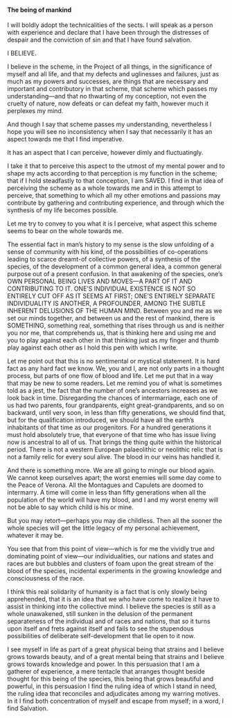 #### The being of mankind

I will boldly adopt the technicalities of the sects. I will speak as a
person with experience and declare that I have been through the
distresses of despair and the conviction of sin and that I have found
salvation.

I BELIEVE.

I believe in the scheme, in the Project of all things, in the
significance of myself and all life, and that my defects and uglinesses
and failures, just as much as my powers and successes, are things that
are necessary and important and contributory in that scheme, that scheme
which passes my understanding—and that no thwarting of my conception,
not even the cruelty of nature, now defeats or can defeat my faith,
however much it perplexes my mind.

And though I say that scheme passes my understanding, nevertheless I
hope you will see no inconsistency when I say that necessarily it has an
aspect towards me that I find imperative.

It has an aspect that I can perceive, however dimly and fluctuatingly.

I take it that to perceive this aspect to the utmost of my mental power
and to shape my acts according to that perception is my function in the
scheme; that if I hold steadfastly to that conception, I am SAVED. I
find in that idea of perceiving the scheme as a whole towards me and in
this attempt to perceive, that something to which all my other emotions
and passions may contribute by gathering and contributing experience,
and through which the synthesis of my life becomes possible.

Let me try to convey to you what it is I perceive, what aspect this
scheme seems to bear on the whole towards me.

The essential fact in man’s history to my sense is the slow unfolding of
a sense of community with his kind, of the possibilities of
co-operations leading to scarce dreamt-of collective powers, of a
synthesis of the species, of the development of a common general idea, a
common general purpose out of a present confusion. In that awakening of
the species, one’s OWN PERSONAL BEING LIVES AND MOVES—A PART OF IT AND
CONTRIBUTING TO IT. ONE’S INDIVIDUAL EXISTENCE IS NOT SO ENTIRELY CUT
OFF AS IT SEEMS AT FIRST; ONE’S ENTIRELY SEPARATE INDIVIDUALITY IS
ANOTHER, A PROFOUNDER, AMONG THE SUBTLE INHERENT DELUSIONS OF THE HUMAN
MIND. Between you and me as we set our minds together, and between us
and the rest of mankind, there is SOMETHING, something real, something
that rises through us and is neither you nor me, that comprehends us,
that is thinking here and using me and you to play against each other in
that thinking just as my finger and thumb play against each other as I
hold this pen with which I write.

Let me point out that this is no sentimental or mystical statement. It
is hard fact as any hard fact we know. We, you and I, are not only parts
in a thought process, but parts of one flow of blood and life. Let me
put that in a way that may be new to some readers. Let me remind you of
what is sometimes told as a jest, the fact that the number of one’s
ancestors increases as we look back in time. Disregarding the chances of
intermarriage, each one of us had two parents, four grandparents, eight
great-grandparents, and so on backward, until very soon, in less than
fifty generations, we should find that, but for the qualification
introduced, we should have all the earth’s inhabitants of that time as
our progenitors. For a hundred generations it must hold absolutely true,
that everyone of that time who has issue living now is ancestral to all
of us. That brings the thing quite within the historical period. There
is not a western European palaeolithic or neolithic relic that is not a
family relic for every soul alive. The blood in our veins has handled
it.

And there is something more. We are all going to mingle our blood again.
We cannot keep ourselves apart; the worst enemies will some day come to
the Peace of Verona. All the Montagues and Capulets are doomed to
intermarry. A time will come in less than fifty generations when all the
population of the world will have my blood, and I and my worst enemy
will not be able to say which child is his or mine.

But you may retort—perhaps you may die childless. Then all the sooner
the whole species will get the little legacy of my personal achievement,
whatever it may be.

You see that from this point of view—which is for me the vividly true
and dominating point of view—our individualities, our nations and states
and races are but bubbles and clusters of foam upon the great stream of
the blood of the species, incidental experiments in the growing
knowledge and consciousness of the race.

I think this real solidarity of humanity is a fact that is only slowly
being apprehended, that it is an idea that we who have come to realize
it have to assist in thinking into the collective mind. I believe the
species is still as a whole unawakened, still sunken in the delusion of
the permanent separateness of the individual and of races and nations,
that so it turns upon itself and frets against itself and fails to see
the stupendous possibilities of deliberate self-development that lie
open to it now.

I see myself in life as part of a great physical being that strains and
I believe grows towards beauty, and of a great mental being that strains
and I believe grows towards knowledge and power. In this persuasion that
I am a gatherer of experience, a mere tentacle that arranges thought
beside thought for this being of the species, this being that grows
beautiful and powerful, in this persuasion I find the ruling idea of
which I stand in need, the ruling idea that reconciles and adjudicates
among my warring motives. In it I find both concentration of myself and
escape from myself; in a word, I find Salvation.
